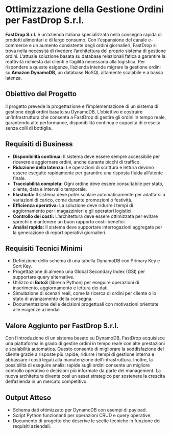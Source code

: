 #  Ottimizzazione della Gestione Ordini per FastDrop S.r.l.


**FastDrop S.r.l.** è un’azienda italiana specializzata nella consegna rapida di prodotti alimentari e di largo consumo. Con l'espansione del canale e-commerce e un aumento consistente degli ordini giornalieri, FastDrop si trova nella necessità di rivedere l’architettura del proprio sistema di gestione ordini. L’attuale soluzione basata su database relazionali fatica a garantire la reattività richiesta dai clienti e l’agilità necessaria alla logistica. Per rispondere a queste esigenze, l’azienda intende migrare la gestione ordini su **Amazon DynamoDB**, un database NoSQL altamente scalabile e a bassa latenza.

## Obiettivo del Progetto

Il progetto prevede la progettazione e l’implementazione di un sistema di gestione degli ordini basato su DynamoDB. L’obiettivo è costruire un'infrastruttura che consenta a FastDrop di gestire gli ordini in tempo reale, garantendo alte performance, disponibilità continua e capacità di crescita senza colli di bottiglia.

## Requisiti di Business

- **Disponibilità continua:** Il sistema deve essere sempre accessibile per ricevere e aggiornare ordini, anche durante picchi di traffico.
- **Riduzione della latenza:** Le operazioni di scrittura e lettura devono essere eseguite rapidamente per garantire una risposta fluida all’utente finale.
- **Tracciabilità completa:** Ogni ordine deve essere consultabile per stato, cliente, data e intervallo temporale.
- **Elasticità:** Il sistema deve poter scalare automaticamente per adattarsi a variazioni di carico, come durante promozioni o festività.
- **Efficienza operativa:** La soluzione deve ridurre i tempi di aggiornamento per i magazzinieri e gli operatori logistici.
- **Controllo dei costi:** L’architettura deve essere ottimizzata per evitare sprechi e mantenere un buon rapporto costi-benefici.
- **Analisi rapida:** Il sistema deve supportare interrogazioni aggregate per la generazione di report operativi giornalieri.

## Requisiti Tecnici Minimi

- Definizione dello schema di una tabella DynamoDB con Primary Key e Sort Key.
- Progettazione di almeno una Global Secondary Index (GSI) per supportare query alternative.
- Utilizzo di **Boto3** (libreria Python) per eseguire operazioni di inserimento, aggiornamento e lettura dei dati.
- Simulazione di scenari reali, come la ricerca di ordini per cliente o lo stato di avanzamento della consegna.
- Documentazione delle decisioni progettuali con motivazioni orientate alle esigenze aziendali.

## Valore Aggiunto per FastDrop S.r.l.

Con l’introduzione di un sistema basato su DynamoDB, FastDrop acquisisce una piattaforma in grado di gestire ordini in tempo reale con alte prestazioni e scalabilità automatica. Questo consente di migliorare la soddisfazione del cliente grazie a risposte più rapide, ridurre i tempi di gestione interna e abbassare i costi legati alla manutenzione dell’infrastruttura. Inoltre, la possibilità di eseguire analisi rapide sugli ordini consente un migliore controllo operativo e decisioni più informate da parte del management. La nuova architettura diventa così un asset strategico per sostenere la crescita dell’azienda in un mercato competitivo.

## Output Atteso

- Schema dati ottimizzato per DynamoDB con esempi di payload.
- Script Python funzionanti per operazioni CRUD e query operative.
- Documento di progetto che descrive le scelte tecniche in funzione dei requisiti aziendali.
